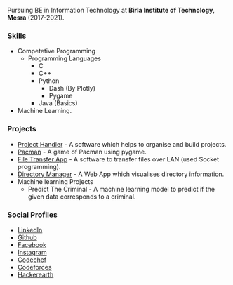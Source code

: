 Pursuing BE in Information Technology at **Birla Institute of Technology, Mesra** (2017-2021).

### Skills

- Competetive Programming
    - Programming Languages
        - C
        - C++
        - Python
            - Dash (By Plotly)
            - Pygame
        - Java (Basics)
- Machine Learning.

### Projects

- [Project Handler](https://github.com/rpuneet/Project-Handler) - A software which helps to organise and build projects.
- [Pacman](https://github.com/rpuneet/The-Game) - A game of Pacman using pygame.
- [File Transfer App](https://github.com/rpuneet/The-Video) - A software to transfer files over LAN (used Socket programming).
- [Directory Manager](https://github.com/rpuneet/The-Episode) - A Web App which visualises directory information.
- Machine learning Projects
    - Predict The Criminal - A machine learning model to predict if the given data corresponds to a criminal.

### Social Profiles

- [LinkedIn](https://www.linkedin.com/in/puneet-rai-638987158/)
- [Github](https://github.com/rpuneet/)
- [Facebook](https://www.facebook.com/puneet.rai.98)
- [Instagram](https://www.instagram.com/rpuneet/)
- [Codechef](https://www.codechef.com/users/puneetrai04)
- [Codeforces](http://codeforces.com/profile/puneetrai04)
- [Hackerearth](https://www.hackerearth.com/@puneet.rai.98)
